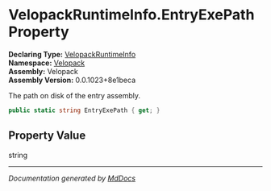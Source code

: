 ﻿<!--  
  <auto-generated>   
    The contents of this file were generated by a tool.  
    Changes to this file may be list if the file is regenerated  
  </auto-generated>   
-->

# VelopackRuntimeInfo.EntryExePath Property

**Declaring Type:** [VelopackRuntimeInfo](../index.md)  
**Namespace:** [Velopack](../../index.md)  
**Assembly:** Velopack  
**Assembly Version:** 0.0.1023+8e1beca

 The path on disk of the entry assembly. 

```csharp
public static string EntryExePath { get; }
```

## Property Value

string

___

*Documentation generated by [MdDocs](https://github.com/ap0llo/mddocs)*
